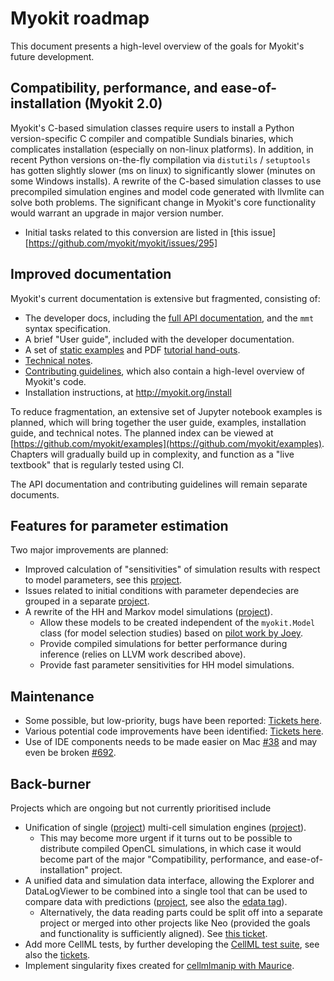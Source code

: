 # Myokit roadmap

This document presents a high-level overview of the goals for Myokit's future development.

## Compatibility, performance, and ease-of-installation (Myokit 2.0)

Myokit's C-based simulation classes require users to install a Python version-specific C compiler and compatible Sundials binaries, which complicates installation (especially on non-linux platforms).
In addition, in recent Python versions on-the-fly compilation via `distutils` / `setuptools` has gotten slightly slower (ms on linux) to significantly slower (minutes on some Windows installs).
A rewrite of the C-based simulation classes to use precompiled simulation engines and model code generated with llvmlite can solve both problems.
The significant change in Myokit's core functionality would warrant an upgrade in major version number.

- Initial tasks related to this conversion are listed in [this issue][https://github.com/myokit/myokit/issues/295]

## Improved documentation

Myokit's current documentation is extensive but fragmented, consisting of:

- The developer docs, including the [full API documentation](https://myokit.readthedocs.io/), and the `mmt` syntax specification.
- A brief "User guide", included with the developer documentation.
- A set of [static examples](http://myokit.org/examples/) and PDF [tutorial hand-outs](http://myokit.org/tutorial/).
- [Technical notes](https://github.com/myokit/examples#technical-notes).
- [Contributing guidelines](https://github.com/myokit/myokit/blob/main/CONTRIBUTING.md), which also contain a high-level overview of Myokit's code.
- Installation instructions, at http://myokit.org/install

To reduce fragmentation, an extensive set of Jupyter notebook examples is planned, which will bring together the user guide, examples, installation guide, and technical notes.
The planned index can be viewed at [https://github.com/myokit/examples](https://github.com/myokit/examples).
Chapters will gradually build up in complexity, and function as a "live textbook" that is regularly tested using CI.

The API documentation and contributing guidelines will remain separate documents.

## Features for parameter estimation

Two major improvements are planned:

- Improved calculation of "sensitivities" of simulation results with respect to model parameters, see this [project](https://github.com/myokit/myokit/projects/6).
 - Issues related to initial conditions with parameter dependecies are grouped in a separate [project](https://github.com/myokit/myokit/projects/13).
- A rewrite of the HH and Markov model simulations ([project](https://github.com/myokit/myokit/projects/8)).
  - Allow these models to be created independent of the `myokit.Model` class (for model selection studies) based on [pilot work by Joey](https://github.com/CardiacModelling/markov-builder).
  - Provide compiled simulations for better performance during inference (relies on LLVM work described above).
  - Provide fast parameter sensitivities for HH model simulations.

##  Maintenance

- Some possible, but low-priority, bugs have been reported: [Tickets here](https://github.com/myokit/myokit/issues?q=is%3Aissue+is%3Aopen+label%3Abug).
- Various potential code improvements have been identified: [Tickets here](https://github.com/myokit/myokit/issues?q=is%3Aissue+is%3Aopen+label%3Acode).
- Use of IDE components needs to be made easier on Mac [#38](https://github.com/myokit/myokit/issues/38) and may even be broken [#692](https://github.com/myokit/myokit/issues/692).

## Back-burner

Projects which are ongoing but not currently prioritised include

- Unification of single ([project](https://github.com/myokit/myokit/projects/5)) multi-cell simulation engines ([project](https://github.com/myokit/myokit/projects/7)).
  - This may become more urgent if it turns out to be possible to distribute compiled OpenCL simulations, in which case it would become part of the major "Compatibility, performance, and ease-of-installation" project.
- A unified data and simulation data interface, allowing the Explorer and DataLogViewer to be combined into a single tool that can be used to compare data with predictions ([project](https://github.com/myokit/myokit/projects/15), see also the [edata tag](https://github.com/myokit/myokit/issues?q=is%3Aissue+is%3Aopen+label%3Aedata)).
  - Alternatively, the data reading parts could be split off into a separate project or merged into other projects like Neo (provided the goals and functionality is sufficiently aligned). See [this ticket](https://github.com/myokit/myokit/issues/259).
- Add more CellML tests, by further developing the [CellML test suite](https://github.com/MichaelClerx/cellml-validation), see also the [tickets](https://github.com/myokit/myokit/issues?q=is%3Aissue+is%3Aopen+label%3ACellML).
- Implement singularity fixes created for [cellmlmanip with Maurice](https://github.com/myokit/myokit/issues/809).
